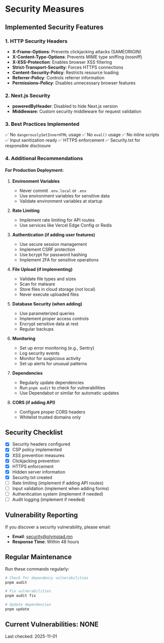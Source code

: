 # Security Measures

## Implemented Security Features

### 1. HTTP Security Headers

- **X-Frame-Options**: Prevents clickjacking attacks (SAMEORIGIN)
- **X-Content-Type-Options**: Prevents MIME type sniffing (nosniff)
- **X-XSS-Protection**: Enables browser XSS filtering
- **Strict-Transport-Security**: Forces HTTPS connections
- **Content-Security-Policy**: Restricts resource loading
- **Referrer-Policy**: Controls referrer information
- **Permissions-Policy**: Disables unnecessary browser features

### 2. Next.js Security

- **poweredByHeader**: Disabled to hide Next.js version
- **Middleware**: Custom security middleware for request validation

### 3. Best Practices Implemented

✅ No `dangerouslySetInnerHTML` usage
✅ No `eval()` usage
✅ No inline scripts
✅ Input sanitization ready
✅ HTTPS enforcement
✅ Security.txt for responsible disclosure

### 4. Additional Recommendations

#### For Production Deployment:

1. **Environment Variables**

   - Never commit `.env.local` or `.env`
   - Use environment variables for sensitive data
   - Validate environment variables at startup

2. **Rate Limiting**

   - Implement rate limiting for API routes
   - Use services like Vercel Edge Config or Redis

3. **Authentication (if adding user features)**

   - Use secure session management
   - Implement CSRF protection
   - Use bcrypt for password hashing
   - Implement 2FA for sensitive operations

4. **File Upload (if implementing)**

   - Validate file types and sizes
   - Scan for malware
   - Store files in cloud storage (not local)
   - Never execute uploaded files

5. **Database Security (when adding)**

   - Use parameterized queries
   - Implement proper access controls
   - Encrypt sensitive data at rest
   - Regular backups

6. **Monitoring**

   - Set up error monitoring (e.g., Sentry)
   - Log security events
   - Monitor for suspicious activity
   - Set up alerts for unusual patterns

7. **Dependencies**

   - Regularly update dependencies
   - Run `pnpm audit` to check for vulnerabilities
   - Use Dependabot or similar for automatic updates

8. **CORS (if adding API)**
   - Configure proper CORS headers
   - Whitelist trusted domains only

## Security Checklist

- [x] Security headers configured
- [x] CSP policy implemented
- [x] XSS prevention measures
- [x] Clickjacking prevention
- [x] HTTPS enforcement
- [x] Hidden server information
- [x] Security.txt created
- [ ] Rate limiting (implement if adding API routes)
- [ ] Input validation (implement when adding forms)
- [ ] Authentication system (implement if needed)
- [ ] Audit logging (implement if needed)

## Vulnerability Reporting

If you discover a security vulnerability, please email:

- **Email**: security@olympiad.mn
- **Response Time**: Within 48 hours

## Regular Maintenance

Run these commands regularly:

```bash
# Check for dependency vulnerabilities
pnpm audit

# Fix vulnerabilities
pnpm audit fix

# Update dependencies
pnpm update
```

## Current Vulnerabilities: NONE

Last checked: 2025-11-01
